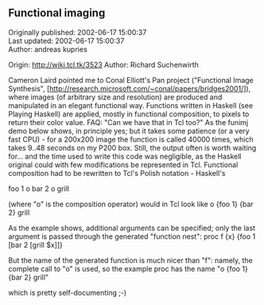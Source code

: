 ## Functional imaging  
Originally published: 2002-06-17 15:00:37  
Last updated: 2002-06-17 15:00:37  
Author: andreas kupries  
  
Origin: http://wiki.tcl.tk/3523
Author: Richard Suchenwirth

Cameron Laird pointed me to Conal Elliott's Pan project ("Functional Image Synthesis", [http://research.microsoft.com/~conal/papers/bridges2001/]), where images (of arbitrary size and resolution) are produced and manipulated in an elegant functional way. Functions written in Haskell (see Playing Haskell) are applied, mostly in functional composition, to pixels to return their color value. FAQ: "Can we have that in Tcl too?"
As the funimj demo below shows, in principle yes; but it takes some patience (or a very fast CPU) - for a 200x200 image the function is called 40000 times, which takes 9..48 seconds on my P200 box. Still, the output often is worth waiting for... and the time used to write this code was negligible, as the Haskell original could with few modifications be represented in Tcl. Functional composition had to be rewritten to Tcl's Polish notation - Haskell's

 foo 1 o bar 2 o grill

(where "o" is the composition operator) would in Tcl look like
 o {foo 1} {bar 2} grill

As the example shows, additional arguments can be specified; only the last argument is passed through the generated "function nest":
 proc f {x} {foo 1 [bar 2 [grill $x]]}

But the name of the generated function is much nicer than "f": namely, the complete call to "o" is used, so the example proc has the name
 "o {foo 1} {bar 2} grill"

which is pretty self-documenting ;-)